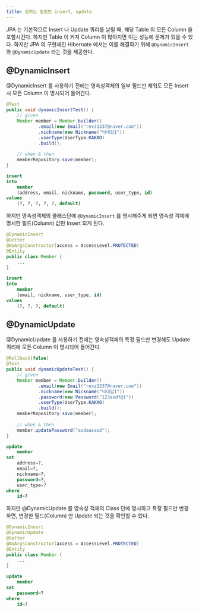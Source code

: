 ```yaml
---
title: 원하는 컬럼만 insert, update
---
```


JPA 는 기본적으로 Insert 나 Update 쿼리를 날릴 때, 해당 Table 의 모든 Column 을 포함시킨다. 하지만 Table 이 커져 Column 이 많아지면 이는 성능에 문제가 있을 수 있다. 하지만 JPA 의 구현체인 Hibernate 에서는 이를 해결하기 위해 `@DynamicInsert` 와 `@DynamicUpdate` 라는 것을 제공한다.

## @DynamicInsert
@DynamicInsert 를 사용하기 전에는 영속성객체의 일부 필드만 채워도 모든 Insert 시 모든 Column 이 명시되어 들어간다.

```java
@Test  
public void dynamicInsertTest() {  
    // given  
    Member member = Member.builder()  
            .email(new Email("revi1337@naver.com"))  
            .nickname(new Nickname("닉네임1"))  
            .userType(UserType.KAKAO)  
            .build();  
  
    // when & then  
    memberRepository.save(member);  
}
```

```sql
insert 
into
	member
	(address, email, nickname, password, user_type, id) 
values
	(?, ?, ?, ?, ?, default)
```


하지만 영속성객체의 클래스단에 `@DynamicInsert` 를 명시해주게 되면 영속성 객체에 명시한 필드(Column) 값만 Insert 되게 된다.

```java {1}
@DynamicInsert  
@Getter  
@NoArgsConstructor(access = AccessLevel.PROTECTED)  
@Entity  
public class Member {
	...
}
```

```sql
insert 
into
	member
	(email, nickname, user_type, id) 
values
	(?, ?, ?, default)
```

## @DynamicUpdate
@DynamicUpdate 를 사용하기 전에는 영속성객체의 특정 필드만 변경해도 Update 쿼리에 모든 Column 이 명시되어 들어간다.

```java
@Rollback(false)  
@Test  
public void dynamicUpdateTest() {  
    // given  
    Member member = Member.builder()  
            .email(new Email("revi1337@naver.com"))  
            .nickname(new Nickname("닉네임1"))  
            .password(new Password("123asdf@1"))  
            .userType(UserType.KAKAO)  
            .build();  
    memberRepository.save(member);  
  
    // when & then  
    member.updatePassword("asdaasasd");  
}
```

```sql
update
	member 
set
	address=?,
	email=?,
	nickname=?,
	password=?,
	user_type=? 
where
	id=?
```


하지만 @DynamicUpdate 를 영속성 객체의 Class 단에 명시하고 특정 필드만 변경하면, 변경한 필드(Column) 만 Update 되는 것을 확인할 수 있다.

```java {2}
@DynamicInsert  
@DynamicUpdate  
@Getter  
@NoArgsConstructor(access = AccessLevel.PROTECTED)  
@Entity  
public class Member {
	...
}
```

```sql
update
	member 
set
	password=? 
where
	id=?
```